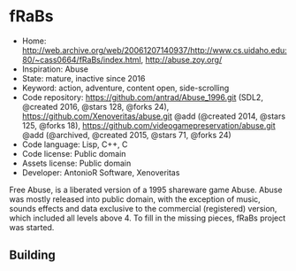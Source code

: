 # fRaBs

- Home: http://web.archive.org/web/20061207140937/http://www.cs.uidaho.edu:80/~cass0664/fRaBs/index.html, http://abuse.zoy.org/
- Inspiration: Abuse
- State: mature, inactive since 2016
- Keyword: action, adventure, content open, side-scrolling
- Code repository: https://github.com/antrad/Abuse_1996.git (SDL2, @created 2016, @stars 128, @forks 24), https://github.com/Xenoveritas/abuse.git @add (@created 2014, @stars 125, @forks 18), https://github.com/videogamepreservation/abuse.git @add (@archived, @created 2015, @stars 71, @forks 24)
- Code language: Lisp, C++, C
- Code license: Public domain
- Assets license: Public domain
- Developer: AntonioR Software, Xenoveritas

Free Abuse, is a liberated version of a 1995 shareware game Abuse.
Abuse was mostly released into public domain, with the exception of music, sounds effects and data exclusive to the commercial (registered) version,
which included all levels above 4. To fill in the missing pieces, fRaBs project was started.

## Building
